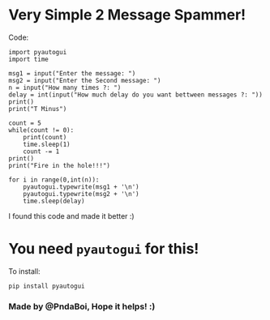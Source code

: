# Very Simple 2 Message Spammer!

Code:

    import pyautogui
    import time
    
    msg1 = input("Enter the message: ")
    msg2 = input("Enter the Second message: ")
    n = input("How many times ?: ")
    delay = int(input("How much delay do you want bettween messages ?: "))
    print()
    print("T Minus")
    
    count = 5
    while(count != 0):
    	print(count)
    	time.sleep(1)
    	count -= 1
    print()
    print("Fire in the hole!!!")
    
    for i in range(0,int(n)):
    	pyautogui.typewrite(msg1 + '\n')
    	pyautogui.typewrite(msg2 + '\n')
    	time.sleep(delay)
      
I found this code and made it better :)

# You need `pyautogui` for this!

To install:

    pip install pyautogui

### Made by @PndaBoi, Hope it helps! :)

